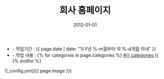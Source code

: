 ﻿---
layout: post
title: "회사 홈페이지"
date: 2012-01-01
categories:
  - Homepage
  - Design
  - FrontEnd
  - Html,Css
image: https://kjuhee0712.github.io/images/pages/20120101_hl.jpg
image-sm: https://kjuhee0712.github.io/images/thumbs/20120101_hl.jpg
---

<ul class="inform">
	<li class="preview__date" itemprop="datePublished" datetime="{{ page.date | date_to_xmlschema }}">- 작업기간 : {{ page.date | date: "%Y년 %-m월부터 약 %-d개월 이내" }}</li>
	<li class="preview__catetory" itemprop="catetory">- 작업 내용 :
		{% for categories in page.categories %}
           <a href="/category/{{ categories }}/">#{{ categories }}</a>     
      	{% endfor %}</li>
</ul>

![_config.yml]({{ page.image }})


